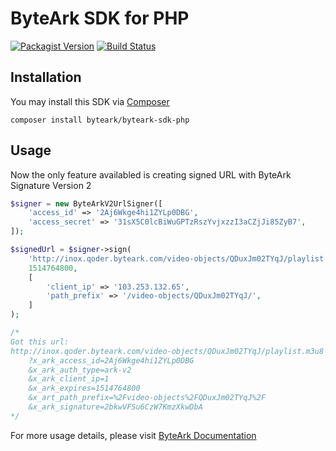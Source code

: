 # ByteArk SDK for PHP

[![Packagist Version](https://img.shields.io/packagist/v/byteark/byteark-sdk-php.svg?style=flat)](https://packagist.org/packages/byteark/byteark-sdk-php)
[![Build Status](https://travis-ci.org/byteark/byteark-sdk-php.svg?branch=master)](https://travis-ci.org/byteark/byteark-sdk-php)

## Installation

You may install this SDK via [Composer](https://getcomposre.org)

    composer install byteark/byteark-sdk-php

## Usage

Now the only feature availabled is creating signed URL with ByteArk Signature Version 2

```php
$signer = new ByteArkV2UrlSigner([
    'access_id' => '2Aj6Wkge4hi1ZYLp0DBG',
    'access_secret' => '31sX5C0lcBiWuGPTzRszYvjxzzI3aCZjJi85ZyB7',
]);

$signedUrl = $signer->sign(
    'http://inox.qoder.byteark.com/video-objects/QDuxJm02TYqJ/playlist.m3u8',
    1514764800,
    [
        'client_ip' => '103.253.132.65',
        'path_prefix' => '/video-objects/QDuxJm02TYqJ/',
    ]
);

/*
Got this url:
http://inox.qoder.byteark.com/video-objects/QDuxJm02TYqJ/playlist.m3u8
    ?x_ark_access_id=2Aj6Wkge4hi1ZYLp0DBG
    &x_ark_auth_type=ark-v2
    &x_ark_client_ip=1
    &x_ark_expires=1514764800
    &x_art_path_prefix=%2Fvideo-objects%2FQDuxJm02TYqJ%2F
    &x_ark_signature=2bkwVFSu6CzW7KmzXkwDbA
*/
```

For more usage details, please visit [ByteArk Documentation](https://docs.byteark.com)
